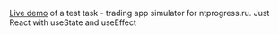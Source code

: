 <a href='https://comfy-banoffee-f05386.netlify.app/'>Live demo</a> of a test task - trading app simulator for ntprogress.ru.
Just React with useState and useEffect
